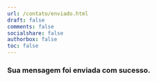 ```yaml
---
url: /contato/enviado.html
draft: false
comments: false
socialshare: false
authorbox: false
toc: false
---
```

### Sua mensagem foi enviada com sucesso.


 
